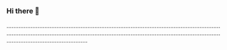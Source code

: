 ### Hi there 👋

.......................................................................................................................................................................................................................................................................................................